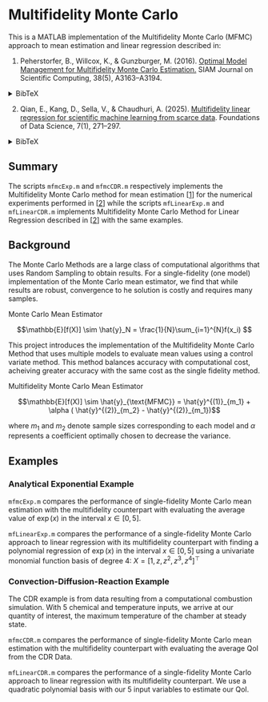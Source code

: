 # Multifidelity Monte Carlo

This is a MATLAB implementation of the Multifidelity Monte Carlo (MFMC) approach to mean estimation and linear regression described in:

1. Peherstorfer, B., Willcox, K., & Gunzburger, M. (2016).
   [Optimal Model Management for Multifidelity Monte Carlo Estimation.](https://doi.org/10.1137/15M1046472) SIAM Journal on Scientific Computing, 38(5), A3163–A3194.
<details markdown="1">
  <summary>BibTeX</summary>

  ```bibtex
   @article{peherstorfer_optimal_2016,
		title = {Optimal {Model} {Management} for {Multifidelity} {Monte} {Carlo} {Estimation}},
		volume = {38},
		issn = {1064-8275, 1095-7197},
		url = {http://epubs.siam.org/doi/10.1137/15M1046472},
		doi = {10.1137/15M1046472},
		language = {en},
		number = {5},
		urldate = {2025-06-24},
		journal = {SIAM Journal on Scientific Computing},
		author = {Peherstorfer, Benjamin and Willcox, Karen and Gunzburger, Max},
		month = jan,
		year = {2016},
		pages = {A3163--A3194},
	}
```
</details>

2. Qian, E., Kang, D., Sella, V., & Chaudhuri, A. (2025). [Multifidelity linear regression for scientific machine learning from scarce data](https://doi.org/10.3934/fods.2024049). Foundations of Data Science, 7(1), 271–297.

<details markdown="1">
  <summary>BibTeX</summary>

  ```bibtex
   @article{qian_multifidelity_2025,
	title = {Multifidelity linear regression for scientific machine learning from scarce data},
	volume = {7},
	copyright = {http://creativecommons.org/licenses/by/3.0/},
	url = {https://www.aimsciences.org/en/article/doi/10.3934/fods.2024049},
	doi = {10.3934/fods.2024049},
	language = {en},
	number = {1},
	urldate = {2025-06-24},
	journal = {Foundations of Data Science},
	author = {Qian, Elizabeth and Kang, Dayoung and Sella, Vignesh and Chaudhuri, Anirban},
	month = mar,
	year = {2025},
	note = {Publisher: Foundations of Data Science},
	pages = {271--297},
	}
```
</details>

## Summary
The scripts `mfmcExp.m` and `mfmcCDR.m` respectively implements the Multifidelity Monte Carlo method for mean estimation [[1](https://doi.org/10.3934/fods.2024049)] for the numerical experiments performed in [[2](https://doi.org/10.3934/fods.2024049)] while the scripts `mfLinearExp.m` and `mfLinearCDR.m` implements Multifidelity Monte Carlo Method for Linear Regression described in [[2](https://doi.org/10.3934/fods.2024049)] with the same examples.

## Background
The Monte Carlo Methods are a large class of computational algorithms that uses Random Sampling to obtain results. For a single-fidelity (one model) implementation of the Monte Carlo mean estimator, we find that while results are robust, convergence to he solution is costly and requires many samples. 

Monte Carlo Mean Estimator 

<p align="center">
	$$\mathbb{E}[f(X)] \sim \hat{y}_N = \frac{1}{N}\sum_{i=1}^{N}f(x_i) $$
</p>

This project introduces the implementation of the Multifidelity Monte Carlo Method that uses multiple models to evaluate mean values using a control variate method. This method balances accuracy with computational cost, acheiving greater accuracy with the same cost as the single fidelity method.

Multifidelity Monte Carlo Mean Estimator

<p align="center">
	$$\mathbb{E}[f(X)] \sim \hat{y}_{\text{MFMC}} = \hat{y}^{(1)}_{m_1} + \alpha ( \hat{y}^{(2)}_{m_2} - \hat{y}^{(2)}_{m_1})$$ 
</p>


where $m_1$ and $m_2$ denote sample sizes corresponding to each model and $\alpha$ represents a coefficient optimally chosen to decrease the variance.

## Examples

### Analytical Exponential Example
`mfmcExp.m` compares the performance of single-fidelity Monte Carlo mean estimation with the multifidelity counterpart with evaluating the average value of $\exp(x)$ in the interval $x \in [0, 5]$. 

`mfLinearExp.m` compares the performance of a single-fidelity Monte Carlo approach to linear regression with its multifidelity counterpart with finding a polynomial regression of $\exp(x)$ in the interval $x \in [0, 5]$ using a univariate monomial function basis of degree 4: $X = [1, z, z^2, z^3, z^4]^\top$

### Convection-Diffusion-Reaction Example
The CDR example is from data resulting from a computational combustion simulation. With 5 chemical and temperature inputs, we arrive at our quantity of interest, the maximum temperature of the chamber at steady state.

`mfmcCDR.m` compares the performance of single-fidelity Monte Carlo mean estimation with the multifidelity counterpart with evaluating the average QoI from the CDR Data. 

`mfLinearCDR.m` compares the performance of a single-fidelity Monte Carlo approach to linear regression with its multifidelity counterpart. We use a quadratic polynomial basis with our 5 input variables to estimate our QoI. 

